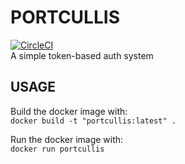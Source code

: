 # PORTCULLIS
[![CircleCI](https://circleci.com/gh/ritsec-dev/portcullis.svg?style=svg)](https://circleci.com/gh/ritsec-dev/portcullis)  
A simple token-based auth system

## USAGE
Build the docker image with:  
```docker build -t "portcullis:latest" .```

Run the docker image with:  
```docker run portcullis```
